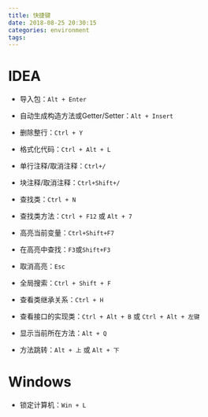 ```yaml
---
title: 快捷键
date: 2018-08-25 20:30:15
categories: environment
tags:
---
```


# IDEA

+ 导入包：`Alt + Enter`
+ 自动生成构造方法或Getter/Setter：`Alt + Insert`
+ 删除整行：`Ctrl + Y`
+ 格式化代码：`Ctrl + Alt + L`

+ 单行注释/取消注释：`Ctrl+/`
+ 块注释/取消注释：`Ctrl+Shift+/`

+ 查找类：`Ctrl + N`
+ 查找类方法：`Ctrl + F12` 或 `Alt + 7`
+ 高亮当前变量：`Ctrl+Shift+F7`
+ 在高亮中查找：`F3`或`Shift+F3`
+ 取消高亮：`Esc`
+ 全局搜索：`Ctrl + Shift + F`

+ 查看类继承关系：`Ctrl + H`
+ 查看接口的实现类：`Ctrl + Alt + B` 或 `Ctrl + Alt + 左键`
+ 显示当前所在方法：`Alt + Q`
+ 方法跳转：`Alt + 上` 或 `Alt + 下`


# Windows

+ 锁定计算机：`Win + L`
